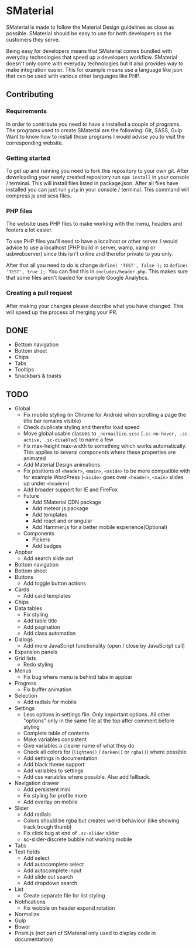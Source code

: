 # SMaterial
SMaterial is made to follow the Material Design guidelines as close as possible. 
SMaterial should be easy to use for both developers as the customers they serve.

Being easy for developers means that SMaterial comes bundled with everyday technologies that speed up a developers workflow.
SMaterial doesn't only come with everyday technologies but it also provides way to make integration easier.
This for example means use a language like json that can be used with various other languages like PHP.

## Contributing
### Requirements
In order to contribute you need to have a installed a couple of programs. The programs used to create SMaterial are the following:
Git, SASS, Gulp. Want to know how to install those programs I would advise you to visit the corresponding website.

### Getting started
To get up and running you need to fork this repository to your own git.
After downloading your newly created repository run `npm install` in your console / terminal.
This will install files listed in package.json.
After all files have installed you can just run `gulp` in your console / terminal.
This command will compress js and scss files.

### PHP files
The website uses PHP files to make working with the menu, headers and footers a lot easier.

To use PHP files you'll need to have a localhost or other server.
I would advice to use a localhost (PHP build in server, wamp, xamp or usbwebserver) since this isn't online and therefor private to you only.

After that all you need to do is change `define( 'TEST', false );` to `define( 'TEST', true );`. You can find this in
`includes/header.php`. This makes sure that some files aren't loaded for example Google Analytics.

### Creating a pull request
After making your changes please describe what you have changed. This will speed up the process of merging your PR.

## DONE

- Bottom navigation
- Bottom sheet
- Chips
- Tabs
- Tooltips
- Snackbars & toasts

## TODO

- Global 
    - Fix mobile styling (in Chrome for Android when scrolling a page the title bar remains visible)
    - Check duplicate styling and therefor load speed
    - Move global usable classes to `_normailize.scss` (`.sc-no-hover, .sc-active, .sc-disabled`) to name a few
    - Fix max-height max-width to something which works automatically. This applies to several components where these properties are animated 
    - Add Material Design animations
    - Fix positions of `<header>`, `<main>`, `<aside>` to be more compatible with for example WordPress (`<aside>` goes over `<header>`, `<main>` slides up under `<header>`)
    - Add broader support for IE and FireFox
    - Future
		- Add SMaterial CDN package
		- Add meteor js package
    	- Add templates
    	- Add react and or angular
   		- Add Hammer.js for a better mobile experience(Optional)
    - Components
        - Pickers
		- Add badges
- Appbar
    - Add search slide out
- Bottom navigation
- Bottom sheet
- Buttons
    - Add toggle button actions
- Cards
    - Add card templates
- Chips
- Data tables
    - Fix styling
    - Add table title
    - Add pagination
    - Add class automation
- Dialogs
    - Add more JavaScript functionality (open / close by JavaScript call)
- Expansion panels
- Grid lists
    - Redo styling
- Menus  
  - Fix bug where menu is behind tabs in appbar
- Progress
    - Fix buffer animation
- Selection
    - Add radials for mobile
- Settings                   
    - Less options in settings file. Only important options. All other "options" only in the same file at the top after comment before styling     
    - Complete table of contents
    - Make variables consistent
    - Give variables a clearer name of what they do
    - Check all colors for (`lighten()` / `darken()` or `rgba()`) where possible
    - Add settings in documentation 
    - Add black theme support
    - Add variables to settings
    - Add css variables where possible. Also add fallback.
- Navigation drawer
    - Add persistent mini
    - Fix styling for profile more
    - Add overlay on mobile
- Slider
    - Add radials
    - Colors should be rgba but creates weird behaviour (like showing track trough thumb)
    - Fix click bug at end of `.sc-slider` slider
    - sc-slider-discrete bubble not working mobile
- Tabs
- Text fields
    - Add select
    - Add autocomplete select
    - Add autocomplete input
    - Add slide out search
    - Add dropdown search
- List
    - Create separate file for list styling
- Notifications
    - Fix wobble on header expand rotation
- Normalize
- Gulp
- Bower
- Prism.js (not part of SMaterial only used to display code in documentation)